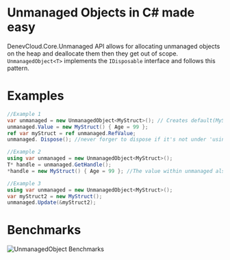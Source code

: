 # Unmanaged Objects in C# made easy

DenevCloud.Core.Unmanaged API allows for allocating unmanaged objects on the heap and deallocate them then they get out of scope. `UnmanagedObject<T>` implements the `IDisposable` interface and follows this pattern.

# Examples

```csharp
//Example 1
var unmanaged = new UnmanagedObject<MyStruct>(); // Creates default(MyStruct)
unmanaged.Value = new MyStruct() { Age = 99 };
ref var myStruct = ref unmanaged.RefValue;
unmanaged. Dispose(); //never forger to dispose if it's not under 'using' scope

//Example 2
using var unmanaged = new UnmanagedObject<MyStruct>();
T* handle = unmanaged.GetHandle();
*handle = new MyStruct() { Age = 99 }; //The value within unmanaged also changes since it's pointer

//Example 3
using var unmanaged = new UnmanagedObject<MyStruct>();
var myStruct2 = new MyStruct();
unmanaged.Update(&myStruct2);
```

# Benchmarks
![UnmanagedObject Benchmarks](https://cdn.denevcloud.net/milen-denev/unmanagedBenchmarks.jpg)
